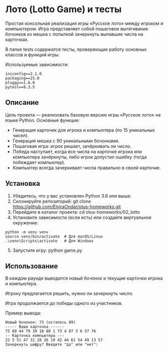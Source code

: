# Лото (Lotto Game) и тесты

Простая консольная реализация игры «Русское лото» между игроком и компьютером. 
Игра представляет собой пошаговое вытягивание бочонков из мешка с попыткой 
зачеркнуть выпавшие числа на карточках.

В папке tests содержатся тесты, проверяющие работу основных классов и функций игры.

Используемые зависимости:
```
iniconfig==2.1.0
packaging==25.0
pluggy==1.6.0
pytest==8.3.5
```
## Описание

Цель проекта — реализовать базовую версию игры «Русское лото» на языке Python. 
Основные функции:

- Генерация карточек для игрока и компьютера (по 15 уникальных чисел).
- Генерация мешка с 90 уникальными бочонками.
- Пошаговая игра: игрок решает, зачёркивать ли число.
- Победа наступает, когда все числа на карточке игрока или компьютера зачёркнуты, либо игрок допустил ошибку (тогда побеждает компьютер).
- Компьютер всегда зачеркивает числа правильно в своей карточке.

## Установка

1. Убедитесь, что у вас установлен Python 3.6 или выше.
2. Склонируйте репозиторий: git clone https://github.com/ElviraOndar/otus-homeworks.git
3. Перейдите в каталог проекта: cd otus-homeworks/02_lotto
4. Установите зависимости (если есть) или создайте виртуальное окружение:
```
python -m venv venv
source venv/bin/activate  # Для macOS/Linux
.\venv\Scripts\activate   # Для Windows
```
5. Запустите игру: python game.py

## Использование

В каждом раунде выводится новый бочонок и текущие карточки игрока и компьютера.

Игроку предлагается решить, нужно ли зачеркнуть число.

Игра продолжается до победы одного из участников.

Пример вывода:
```
Новый бочонок: 73 (осталось 89)
----- Ваша карточка ------
75 89 44 79 39 18 88 1 73 4 87 3 6 57 76
-- Карточка компьютера ---
22 5 51 47 31 28 26 19 42 44 61 54 49 13 57
Зачеркнуть цифру? Введите "да" или "нет":
```
